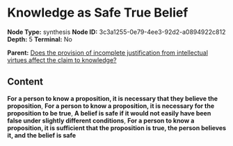 # Knowledge as Safe True Belief

**Node Type:** synthesis
**Node ID:** 3c3a1255-0e79-4ee3-92d2-a0894922c812
**Depth:** 5
**Terminal:** No

**Parent:** [Does the provision of incomplete justification from intellectual virtues affect the claim to knowledge?](does-the-provision-of-incomplete-justification-from-intellectual-virtues-affect-the-claim-to-knowledge-antithesis-b9276f4e-e33a-4ce7-837e-20ce8cadcd60.md)

## Content

**For a person to know a proposition, it is necessary that they believe the proposition**, **For a person to know a proposition, it is necessary for the proposition to be true**, **A belief is safe if it would not easily have been false under slightly different conditions**, **For a person to know a proposition, it is sufficient that the proposition is true, the person believes it, and the belief is safe**
